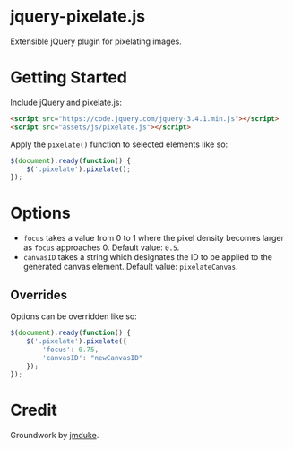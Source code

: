 # jquery-pixelate.js

Extensible jQuery plugin for pixelating images.

# Getting Started

Include jQuery and pixelate.js:

```html
<script src="https://code.jquery.com/jquery-3.4.1.min.js"></script>
<script src="assets/js/pixelate.js"></script>
```

Apply the `pixelate()` function to selected elements like so:

```js
$(document).ready(function() {
    $('.pixelate').pixelate();
});
```

# Options

- `focus` takes a value from 0 to 1 where the pixel density becomes larger as `focus` approaches 0. Default value: `0.5`.
- `canvasID` takes a string which designates the ID to be applied to the generated canvas element. Default value: `pixelateCanvas`.

## Overrides

Options can be overridden like so:

```js
$(document).ready(function() {
    $('.pixelate').pixelate({
        'focus': 0.75,
        'canvasID': "newCanvasID"
    });
});
```

# Credit

Groundwork by [jmduke](https://github.com/jmduke/jquery.pixelate.js).
